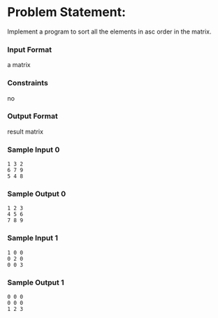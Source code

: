 # Problem Statement:

Implement a program to sort all the elements in asc order in the matrix.

### Input Format

a matrix

### Constraints

no

### Output Format

result matrix

### Sample Input 0
```
1 3 2
6 7 9
5 4 8
```
### Sample Output 0
```
1 2 3
4 5 6
7 8 9
```
### Sample Input 1
```
1 0 0
0 2 0
0 0 3
```
### Sample Output 1
```
0 0 0
0 0 0
1 2 3
```
